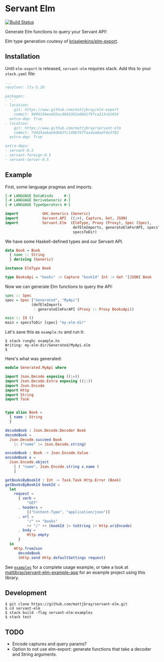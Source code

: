 # Servant Elm

[![Build Status](https://travis-ci.org/mattjbray/servant-elm.svg?branch=master)](https://travis-ci.org/mattjbray/servant-elm)

Generate Elm functions to query your Servant API!

Elm type generation coutesy of [krisajenkins/elm-export](https://github.com/krisajenkins/elm-export).

## Installation

Until `elm-export` is released, `servant-elm` requires stack. Add this to your
`stack.yaml` file:

```yaml
...
resolver: lts-5.10

packages:
- '.'
- location:
    git: https://www.github.com/mattjbray/elm-export
    commit: 9099194eedd3ac8693381e0b61f9fca313c61654
  extra-dep: True
- location:
    git: https://www.github.com/mattjbray/servant-elm
    commit: 7d4d3aebae0db83fc149b797faadaa0adf4e3f82
  extra-dep: True

extra-deps:
- servant-0.5
- servant-foreign-0.5
- servant-server-0.5
```

## Example

First, some language pragmas and imports.

```haskell
{-# LANGUAGE DataKinds     #-}
{-# LANGUAGE DeriveGeneric #-}
{-# LANGUAGE TypeOperators #-}

import           GHC.Generics (Generic)
import           Servant.API  ((:>), Capture, Get, JSON)
import           Servant.Elm  (ElmType, Proxy (Proxy), Spec (Spec),
                               defElmImports, generateElmForAPI, specsToDir,
                               specsToDir)
```

We have some Haskell-defined types and our Servant API.

```haskell
data Book = Book
  { name :: String
  } deriving (Generic)

instance ElmType Book

type BooksApi = "books" :> Capture "bookId" Int :> Get '[JSON] Book
```

Now we can generate Elm functions to query the API:

```haskell
spec :: Spec
spec = Spec ["Generated", "MyApi"]
            (defElmImports
             : generateElmForAPI (Proxy :: Proxy BooksApi))

main :: IO ()
main = specsToDir [spec] "my-elm-dir"
```

Let's save this as `example.hs` and run it:

```
$ stack runghc example.hs
Writing: my-elm-dir/Generated/MyApi.elm
$
```

Here's what was generated:

```elm
module Generated.MyApi where

import Json.Decode exposing ((:=))
import Json.Decode.Extra exposing ((|:))
import Json.Encode
import Http
import String
import Task


type alias Book =
  { name : String
  }

decodeBook : Json.Decode.Decoder Book
decodeBook =
  Json.Decode.succeed Book
    |: ("name" := Json.Decode.string)

encodeBook : Book -> Json.Encode.Value
encodeBook x =
  Json.Encode.object
    [ ( "name", Json.Encode.string x.name )
    ]

getBooksByBookId : Int -> Task.Task Http.Error (Book)
getBooksByBookId bookId =
  let
    request =
      { verb =
          "GET"
      , headers =
          [("Content-Type", "application/json")]
      , url =
          "/" ++ "books"
          ++ "/" ++ (bookId |> toString |> Http.uriEncode)
      , body =
          Http.empty
      }
  in
    Http.fromJson
      decodeBook
      (Http.send Http.defaultSettings request)
```

See [`examples`](examples) for a complete usage example, or take a look at
[mattjbray/servant-elm-example-app](https://github.com/mattjbray/servant-elm-example-app)
for an example project using this library.

## Development

```
$ git clone https://github.com/mattjbray/servant-elm.git
$ cd servant-elm
$ stack build -flag servant-elm:examples
$ stack test
```

## TODO

* Encode captures and query params?
* Option to not use elm-export: generate functions that take a decoder and
  String arguments.
